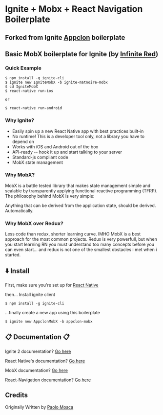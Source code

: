 # Ignite + Mobx + React Navigation Boilerplate

## Forked from Ignite [Appclon](http://appclon.es) boilerplate
## Basic MobX boilerplate for Ignite (by [Infinite Red](https://infinite.red))

### Quick Example

```
$ npm install -g ignite-cli
$ ignite new IgniteMobX -b ignite-matnoire-mobx
$ cd IgniteMobX
$ react-native run-ios

or

$ react-native run-android
```

### Why Ignite?

* Easily spin up a new React Native app with best practices built-in
* No runtime! This is a developer tool only, not a library you have to depend on
* Works with iOS and Android out of the box
* API-ready -- hook it up and start talking to your server
* Standard-js compliant code
* MobX state management

### Why MobX?

MobX is a battle tested library that makes state management simple and scalable by transparently applying functional reactive programming (TFRP). The philosophy behind MobX is very simple:

Anything that can be derived from the application state, should be derived. Automatically.

### Why MobX over Redux?

Less code than redux, shorter learning curve.
IMHO MobX is a best approach for the most common projects.
Redux is very powerfull, but when you start learning RN you must understand too many concepts before you can even start... and redux is not one of the smallest obstacles i met when i started.

## :arrow_down: Install

First, make sure you're set up for [React Native](https://facebook.github.io/react-native/docs/getting-started.html#content)

then...
Install ignite client

```
$ npm install -g ignite-cli
```
...finally create a new app using this boilerplate
```
$ ignite new AppclonMobX -b appclon-mobx
```

## :clipboard: Documentation :clipboard:

Ignite 2 documentation? [Go here](https://github.com/infinitered/ignite/blob/master/docs/README.md)

React Native's documentation? [Go here](http://facebook.github.io/react-native/docs/getting-started.html)

MobX documentation? [Go here](https://mobx.js.org/)

React-Navigation documentation? [Go here](https://reactnavigation.org/docs/navigators/)

## Credits

Originally Written by [Paolo Mosca](https://www.linkedin.com/in/paolomosca)
